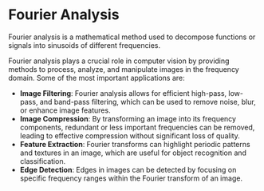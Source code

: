 # Fourier Analysis

Fourier analysis is a mathematical method used to decompose functions or signals into sinusoids of different frequencies.

Fourier analysis plays a crucial role in computer vision by providing methods to process, analyze, and manipulate images in the frequency domain. Some of the most important applications are:

- **Image Filtering**: Fourier analysis allows for efficient high-pass, low-pass, and band-pass filtering, which can be used to remove noise, blur, or enhance image features.
- **Image Compression**: By transforming an image into its frequency components, redundant or less important frequencies can be removed, leading to effective compression without significant loss of quality.
- **Feature Extraction**: Fourier transforms can highlight periodic patterns and textures in an image, which are useful for object recognition and classification.
- **Edge Detection**: Edges in images can be detected by focusing on specific frequency ranges within the Fourier transform of an image.
